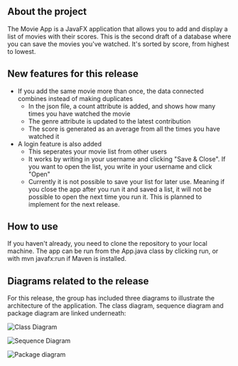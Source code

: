 ## About the project

The Movie App is a JavaFX application that allows you to add and display a list of movies with their scores. This is the second draft of a database where you can save the movies you've watched. It's sorted by score, from highest to lowest.

## New features for this release

- If you add the same movie more than once, the data connected combines instead of making duplicates
    - In the json file, a count attribute is added, and shows how many times you have watched the movie
    - The genre attribute is updated to the latest contribution
    - The score is generated as an average from all the times you have watched it
- A login feature is also added
    - This seperates your movie list from other users
    - It works by writing in your username and clicking "Save & Close". If you want to open the list, you write in your username and click "Open"
    - Currently it is not possible to save your list for later use. Meaning if you close the app after you run it and saved a list, it will not be possible to open the next time you run it. This is planned to implement for the next release.

## How to use

If you haven't already, you need to clone the repository to your local machine. The app can be run from the App.java class by clicking run, or with mvn javafx:run if Maven is installed.

## Diagrams related to the release

For this release, the group has included three diagrams to illustrate the architecture of the application. The class diagram, sequence diagram and package diagram are linked underneath:

![Class Diagram](http://your-plantuml-server-url.com/plantuml/svg/ZLJRRjim37ttL-ZHsPOVC8QXMRfs3xqCY7z0iLY7g2ovafpTi7-VH4cnrIP0ys1OXuU7XnITA-kuSTCWsLPoQzaryjxmeRBFg4RktzZE_PR0h3FO1Tuo0YyJg0xkmLhUmqPYhmPGZdN-0QQgEfAyrqS4zhTYQzQYaz1uIOEgPm7PTTfuHEXfxwi4v1QKAJbRFIdNCFJA5Vl8ZXe5i-0U-01rfAsME4dMKR48aFAR32x4zJHAxBY3ck1KkaybNc5HXS3akiyr2GmsFKAcFVAl6CCTMXT7GKVRi81yfiENa4q4dnx3TM6Ji9gUoqeFqx07y_YqJ4bsXroprH69qRtM4hXYtG6wvsNptkniSxtMwUwQA6HpAvjnt6hbZ9OIJ6Z7_zRi2ILyvqfuh9cxJGXBf9EZ1IN7PY0F81o2PGhJ652XGoxn3vJuWSfiXFZgLBtf76hrxUZNi21rlclJmYztWo25BHNoW5jDLK_rBvIdEEcKCjCe_2nFsMSOqUhseD72HQi6yiA6XixaFuwWteudndRyc4TtPl_oZUHxwwrM3RlrpyL5_k3ka3z2WjCQ_ZIuwAxLDvuxp-fJobYnz-Ui4dM-VGDSp0CqUg24qtVxBdQvoxdb3yibIrij_RkjofM-pAkkG0d_D_WV "Class Diagram")

![Sequence Diagram](http://your-plantuml-server-url.com/plantuml/svg/ZP71Ri8m38RlUGeVXpJs01mGY5sG1ZjKF83dU9MtDEaIXuaz_LAAHe4YxP8uzl_zJfn5KeoQ6mSLVsNsnF0iM4TiJFeKtsA9eDA3OqWQXJhfi7A2DfmIrhnqKlk6lGALXQCnI1eYx5A92w52qc8fhuBN69oxIc_2NlX5ajvcZUbCO3eVi3DOMWjR_kubiFPjLdEkT-fZPGQhoAWyqBw-VJ2fwG_JAzkXv8JQST-r5nLqyiENq8F7XXyXKOXbOwMdoNzwdUr6-tMZwHzzGMc0uz3-D7U14UNeTGh15gfCL3xsFJjtC6R1tfRV_mK0 "Sequence Diagram")

![Package diagram](http://your-plantuml-server-url.com/plantuml/svg/RP1H3eCW38QVrrFq11nXyGYxGeD8q046mPWitdsjMmQQySRNZ_wbtP8fvUAV-20zaJNOExA9F82EVex1X8mw9eClkCrVnSVL6INqoiOb1jW1ge5AtTjYqzRodTl-TAaVkhs8nR66VCvXnSdRgesqqh39e9KD6t-DoLvZk9k4VEmp4_kYDQF_uSSE03eJUjxX6m00 "Package diagram")
